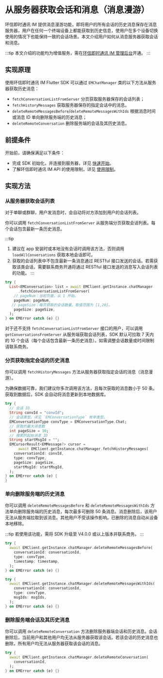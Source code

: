 # 从服务器获取会话和消息（消息漫游）

<Toc />

环信即时通讯 IM 提供消息漫游功能，即将用户的所有会话的历史消息保存在消息服务器，用户在任何一个终端设备上都能获取到历史信息，使用户在多个设备切换使用的情况下也能保持一致的会话场景。本文介绍用户如何从消息服务器获取会话和消息。

:::tip
本文介绍的功能均为增值服务，需在[环信即时通讯 IM 管理后台](https://console.easemob.com/user/login)开通。
:::

## 实现原理

使用环信即时通讯 IM Flutter SDK 可以通过 `EMChatManager` 类的以下方法从服务器获取历史消息：

- `fetchConversationListFromServer` 分页获取服务器保存的会话列表；
- `fetchHistoryMessages` 获取服务器保存的指定会话中的消息。
- `deleteRemoteMessagesBefore`/`deleteRemoteMessagesWithIds` 根据消息时间或消息 ID 单向删除服务端的历史消息；
- `deleteRemoteConversation` 删除服务端的会话及其历史消息。

## 前提条件

开始前，请确保满足以下条件：

- 完成 SDK 初始化，并连接到服务器，详见 [快速开始](quickstart.html)。
- 了解环信即时通讯 IM API 的使用限制，详见 [使用限制](/product/limitation.html)。

## 实现方法

### 从服务器获取会话列表

对于单聊或群聊，用户发消息时，会自动将对方添加到用户的会话列表。

你可以调用 `fetchConversationListFromServer` 从服务端分页获取会话列表。每个会话包含最新一条历史消息。

:::tip
1. 建议在 app 安装时或本地没有会话时调用该方法，否则调用 `loadAllConversations` 获取本地会话即可。
2. 获取的会话列表中不包含最新一条消息通过 RESTful 接口发送的会话。若需获取该类会话，需要联系商务开通将通过 RESTful 接口发送的消息写入会话列表的功能。
:::

```dart
try {
  List<EMConversation> list = await EMClient.getInstance.chatManager
      .fetchConversationListFromServer(
    // pageNum：当前页面，从 1 开始。
    pageNum: pageNum,
   // pageSize：每页获取的会话数量。取值范围为 [1,20]。
    pageSize: pageSize,
  );
} on EMError catch (e) {}
```

对于还不支持 `fetchConversationListFromServer` 接口的用户，可以调用 `getConversationsFromServer` 从服务端获取会话列表，SDK 默认可拉取 7 天内的 10 个会话（每个会话包含最新一条历史消息）。如需调整会话数量或时间限制请联系商务。

### 分页获取指定会话的历史消息

你可以调用 `fetchHistoryMessages` 方法从服务器获取指定会话的消息（消息漫游）。

为确保数据可靠，我们建议你多次调用该方法，且每次获取的消息数小于 50 条。获取到数据后，SDK 会自动将消息更新到本地数据库。

```dart
try {
  // 会话 ID
  String convId = "convId";
  // 会话类型。详见 `EMConversationType` 枚举类型。
  EMConversationType convType = EMConversationType.Chat;
  // 获取的最大消息数
  int pageSize = 10;
  // 搜索的起始消息 ID
  String startMsgId = "";
  EMCursorResult<EMMessage?> cursor =
      await EMClient.getInstance.chatManager.fetchHistoryMessages(
    conversationId: convId,
    type: convType,
    pageSize: pageSize,
    startMsgId: startMsgId,
  );
} on EMError catch (e) {
}
```
### 单向删除服务端的历史消息

你可以调用 `deleteRemoteMessagesBefore` 和 `deleteRemoteMessagesWithIds` 方法单向删除服务端的历史消息，每次最多可删除 50 条消息。消息删除后，该用户无法从服务端拉取到该消息。其他用户不受该操作影响。已删除的消息自动从设备本地移除。

:::tip
若使用该功能，需将 SDK 升级至 V4.0.0 或以上版本并联系商务。
:::

```dart
try {
  await EMClient.getInstance.chatManager.deleteRemoteMessagesBefore(
    conversationId: conversationId,
    type: convType,
    timestamp: timestamp,
  );
} on EMError catch (e) {}

try {
  await EMClient.getInstance.chatManager.deleteRemoteMessagesWithIds(
    conversationId: conversationId,
    type: convType,
    msgIds: msgIds,
  );
} on EMError catch (e) {}
```

### 删除服务端会话及其历史消息

你可以调用 `deleteRemoteConversation` 方法删除服务器端会话和历史消息。会话删除后，当前用户和其他用户均无法从服务器获取该会话。若该会话的历史消息也删除，所有用户均无法从服务器获取该会话的消息。

```dart
try {
  await EMClient.getInstance.chatManager.deleteRemoteConversation(
    conversationId,
  );
} on EMError catch (e) {}
```